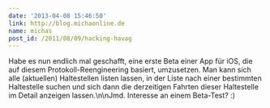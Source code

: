```yaml
---
date: '2013-04-08 15:46:50'
link: http://blog.michaonline.de
name: michas
post_id: /2011/08/09/hacking-havag
---
```


Habe es nun endlich mal geschafft, eine erste Beta einer App für iOS, die auf diesem Protokoll-Reengineering basiert, umzusetzen. Man kann sich alle (aktuellen) Haltestellen listen lassen, in der Liste nach einer bestimmten Haltestelle suchen und sich dann die derzeitigen Fahrten dieser Haltestelle im Detail anzeigen lassen.\n\nJmd. Interesse an einem Beta-Test? :)

